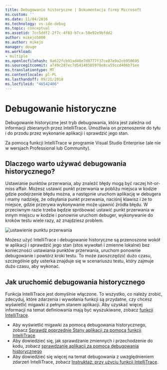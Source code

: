 ```yaml
---
title: Debugowanie historyczne | Dokumentacja firmy Microsoft
ms.custom: ''
ms.date: 11/04/2016
ms.technology: vs-ide-debug
ms.topic: conceptual
ms.assetid: 7cc5ddf2-2f7c-4f83-b7ca-58e92e9bfdd2
author: mikejo5000
ms.author: mikejo
manager: douge
ms.workload:
- multiple
ms.openlocfilehash: 0a622fcb91ad40e7d0777f37ce87e9a2cb950695
ms.sourcegitcommit: a749c287ec7d54148505978e8ca55ccd406b71ee
ms.translationtype: MT
ms.contentlocale: pl-PL
ms.lasthandoff: 09/21/2018
ms.locfileid: "46542406"
---
```

# <a name="historical-debugging"></a>Debugowanie historyczne
Debugowanie historyczne jest tryb debugowania, która jest zależna od informacji zbieranych przez IntelliTrace. Umożliwia on przenoszenie do tyłu i do przodu przez wykonanie aplikacji i sprawdzić jego stan.  
  
 Za pomocą funkcji IntelliTrace w programie Visual Studio Enterprise (ale nie w wersjach Professional lub Community).  
  
## <a name="why-use-historical-debugging"></a>Dlaczego warto używać debugowania historycznego?  
 Ustawianie punktów przerwania, aby znaleźć błędy mogą być raczej hit-or-miss affair. Możesz ustawić punkt przerwania w pobliżu miejsca w kodzie gdzie podejrzenie błędu można, a następnie uruchom aplikację w debugera i mamy nadzieję, że odsyłania punkt przerwania, naciśnij klawisz i że to miejsce, gdzie przerywa wykonywanie może ujawnić źródła błędu. W przeciwnym razie trzeba będzie spróbować ustawić punkt przerwania w innym miejscu w kodzie i ponownie uruchom debuger, wykonywanie do kroków testu wiele razy, aż znajdziesz problem.  
  
 ![ustawienie punktu przerwania](../debugger/media/breakpointprocesa.png "BreakpointProcesa")  
  
 Możesz użyć IntelliTrace i debugowanie historyczne są przenoszone wokół w aplikacji i sprawdzić jego stan (stos wywołań i zmienne lokalne) bez konieczności ustawiania punktów przerwania, uruchom ponownie debugowanie i powtórz kroki testu. To może zaoszczędzić dużo czasu, szczególnie gdy usterka znajduje się w scenariuszu testu, który zajmuje dużo czasu, aby wykonać.  
  
## <a name="how-do-i-start-using-historical-debugging"></a>Jak uruchomić debugowania historycznego  
 Funkcja IntelliTrace jest domyślnie włączone. To wszystko, co należy zrobić, zdecyduj, które zdarzenia i wywołania funkcji są przydatne, czy chcesz wyświetlić migawki z pełnym stanem aplikacji. Aby uzyskać więcej informacji na temat definiowania mają być wyszukiwane, zobacz [funkcji IntelliTrace](../debugger/intellitrace-features.md).  

 - Aby wyświetlić migawki za pomocą debugowania historycznego, zobacz [Sprawdź poprzednie Stany aplikacji za pomocą funkcji IntelliTrace](../debugger/view-historical-application-state.md)
 - Aby dowiedzieć się, jak sprawdzanie zmiennych i przechodzenie do kodu, zobacz [sprawdzanie aplikacji za pomocą debugowania historycznego](../debugger/historical-debugging-inspect-app.md)
 - Aby dowiedzieć się więcej na temat debugowania z uwzględnieniem zdarzeń IntelliTrace, zobacz [Instruktaż: przy użyciu funkcji IntelliTrace](../debugger/walkthrough-using-intellitrace.md).